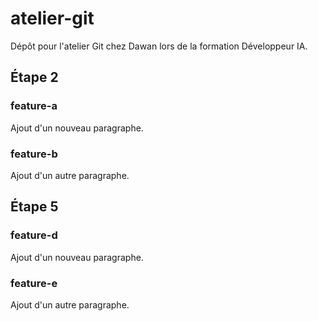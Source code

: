# atelier-git
Dépôt pour l'atelier Git chez Dawan lors de la formation Développeur IA.

## Étape 2
### feature-a
Ajout d'un nouveau paragraphe.
### feature-b
Ajout d'un autre paragraphe.

## Étape 5
### feature-d
Ajout d'un nouveau paragraphe.
### feature-e
Ajout d'un autre paragraphe.